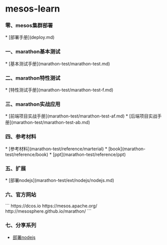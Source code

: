 # mesos-learn
<h3>零、mesos集群部署</h3>
* [部署手册](deploy.md)

<h3>一、marathon基本测试</h3>
* [基本测试手册](marathon-test/marathon-test.md)

<h3>二、marathon特性测试</h3>
* [特性测试手册](marathon-test/marathon-test-f.md)

<h3>三、marathon实战应用</h3>
* [前端项目实战手册](marathon-test/marathon-test-af.md)
* [后端项目实战手册](marathon-test/marathon-test-ab.md)

<h3>四、参考材料</h3>
* [参考材料](marathon-test/reference/marterial)
* [book](marathon-test/reference/book)
* [ppt](marathon-test/reference/ppt)
<h3>五、扩展</h3>
* [部署nodejs](marathon-test/ext/nodejs/nodejs.md)
<h3>六、官方网站</h3>
```
https://dcos.io
https://mesos.apache.org/
http://mesosphere.github.io/marathon/
```

<h3>七、分享系列</h3>

* [部署nodejs](share/share001/share001.md)